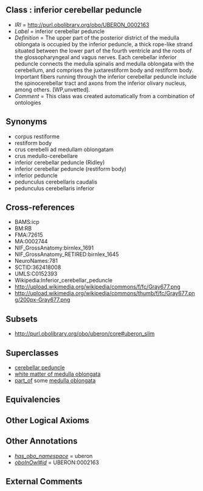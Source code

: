 
## Class : inferior cerebellar peduncle

 * *IRI* = http://purl.obolibrary.org/obo/UBERON_0002163
 * *Label* = inferior cerebellar peduncle
 * *Definition* = The upper part of the posterior district of the medulla oblongata is occupied by the inferior peduncle, a thick rope-like strand situated between the lower part of the fourth ventricle and the roots of the glossopharyngeal and vagus nerves. Each cerebellar inferior peduncle connects the medulla spinalis and medulla oblongata with the cerebellum, and comprises the juxtarestiform body and restiform body. Important fibers running through the inferior cerebellar peduncle include the spinocerebellar tract and axons from the inferior olivary nucleus, among others. [WP,unvetted].
 * *Comment* = This class was created automatically from a combination of ontologies

## Synonyms

 * corpus restiforme
 * restiform body
 * crus cerebelli ad medullam oblongatam
 * crus medullo-cerebellare
 * inferior cerebellar peduncle (Ridley)
 * inferior cerebellar peduncle (restiform body)
 * inferior peduncle
 * pedunculus cerebellaris caudalis
 * pedunculus cerebellaris inferior

## Cross-references

 * BAMS:icp
 * BM:RB
 * FMA:72615
 * MA:0002744
 * NIF_GrossAnatomy:birnlex_1691
 * NIF_GrossAnatomy_RETIRED:birnlex_1645
 * NeuroNames:781
 * SCTID:362418008
 * UMLS:C0152393
 * Wikipedia:Inferior_cerebellar_peduncle
 * http://upload.wikimedia.org/wikipedia/commons/f/fc/Gray677.png
 * http://upload.wikimedia.org/wikipedia/commons/thumb/f/fc/Gray677.png/200px-Gray677.png

## Subsets

 * http://purl.obolibrary.org/obo/uberon/core#uberon_slim

## Superclasses

 * [cerebellar peduncle](../../UBERON/16/UBERON_0007416.md)
 * [white matter of medulla oblongata](../../UBERON/49/UBERON_0014649.md)
 * [part_of](../../BFO/50/BFO_0000050.md) some [medulla oblongata](../../UBERON/96/UBERON_0001896.md)

## Equivalencies


## Other Logical Axioms


## Other Annotations

 * *[has_obo_namespace](../../ce/oboInOwl#hasOBONamespace.md)* = uberon
 * *[oboInOwl#id](../../id/oboInOwl#id.md)* = UBERON:0002163

## External Comments

